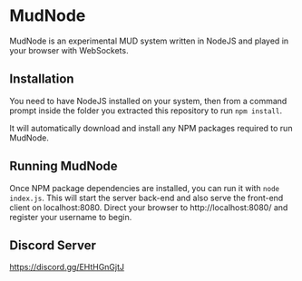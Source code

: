 # MudNode

MudNode is an experimental MUD system written in NodeJS and played in your browser with WebSockets.

## Installation

You need to have NodeJS installed on your system, then from a command prompt inside the folder you extracted this repository to run `npm install`.

It will automatically download and install any NPM packages required to run MudNode.

## Running MudNode

Once NPM package dependencies are installed, you can run it with `node index.js`.  This will start the server back-end and also serve the front-end client on localhost:8080.  Direct your browser to http://localhost:8080/ and register your username to begin.

## Discord Server

https://discord.gg/EHtHGnGjtJ